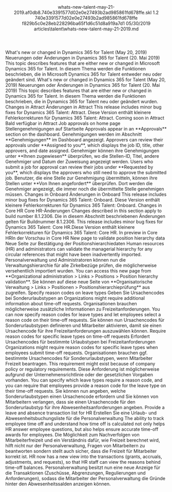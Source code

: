 <?xml version="1.0" encoding="UTF-8"?>
<xliff xmlns:logoport="urn:logoport:xliffeditor:xliff-extras:1.0" xmlns:tilt="urn:logoport:xliffeditor:tilt-non-translatables:1.0" xmlns:xsi="http://www.w3.org/2001/XMLSchema-instance" xmlns="urn:oasis:names:tc:xliff:document:1.2" xmlns:xliffext="urn:microsoft:content:schema:xliffextensions" version="1.2" xsi:schemaLocation="urn:oasis:names:tc:xliff:document:1.2 xliff-core-1.2-transitional.xsd">
  <file datatype="xml" source-language="en-US" original="whats-new-talent-may-21-2019.md" target-language="de-DE">
    <header>
      <tool tool-company="Microsoft" tool-version="1.0-d915bc8" tool-name="mdxliff" tool-id="mdxliff"/>
      <xliffext:skl_file_name>whats-new-talent-may-21-2019.af0db8.740e3391577d02e0e27493b2ad985861fd678ffe.skl</xliffext:skl_file_name>
      <xliffext:version>1.2</xliffext:version>
      <xliffext:ms.openlocfilehash>740e3391577d02e0e27493b2ad985861fd678ffe</xliffext:ms.openlocfilehash>
      <xliffext:ms.sourcegitcommit>f829b5c0e28eb228296ba65f1d6c51d8a919a7d1</xliffext:ms.sourcegitcommit>
      <xliffext:ms.lasthandoff>05/30/2019</xliffext:ms.lasthandoff>
      <xliffext:ms.openlocfilepath>articles\talent\whats-new-talent-may-21-2019.md</xliffext:ms.openlocfilepath>
    </header>
    <body>
      <group extype="content" id="content">
        <trans-unit xml:space="preserve" translate="yes" id="101" restype="x-metadata">
          <source>What's new or changed in Dynamics 365 for Talent (May 20, 2019)</source>
        <target logoport:matchpercent="101" state="translated" state-qualifier="leveraged-tm">Neuerungen oder Änderungen in Dynamics 365 for Talent (20. Mai 2019)</target></trans-unit>
        <trans-unit xml:space="preserve" translate="yes" id="102" restype="x-metadata">
          <source>This topic describes features that are either new or changed in Microsoft Dynamics 365 for Talent.</source>
        <target logoport:matchpercent="100" state="translated" state-qualifier="leveraged-inherited">In diesem Thema werden die Funktionen beschrieben, die in Microsoft Dynamics 365 for Talent entweder neu oder geändert sind.</target></trans-unit>
        <trans-unit xml:space="preserve" translate="yes" id="103">
          <source>What's new or changed in Dynamics 365 for Talent (May 20, 2019)</source>
        <target logoport:matchpercent="101" state="translated" state-qualifier="leveraged-tm">Neuerungen oder Änderungen in Dynamics 365 for Talent (20. Mai 2019)</target></trans-unit>
        <trans-unit xml:space="preserve" translate="yes" id="104">
          <source>This topic describes features that are either new or changed in Dynamics 365 for Talent.</source>
        <target logoport:matchpercent="100" state="translated" state-qualifier="leveraged-inherited">In diesem Thema werden die Funktionen beschrieben, die in Dynamics 365 for Talent neu oder geändert wurden.</target></trans-unit>
        <trans-unit xml:space="preserve" translate="yes" id="105">
          <source>Changes in Attract</source>
        <target logoport:matchpercent="100" state="translated" state-qualifier="leveraged-tm">Änderungen in Attract</target></trans-unit>
        <trans-unit xml:space="preserve" translate="yes" id="106">
          <source>This release includes minor bug fixes for Dynamics 365 Talent: Attract.</source>
        <target logoport:matchpercent="100" state="translated" state-qualifier="leveraged-tm">Diese Version enthält kleinere Fehlerkorrekturen für Dynamics 365 Talent: Attract.</target></trans-unit>
        <trans-unit xml:space="preserve" translate="yes" id="107">
          <source>Coming soon in Attract</source>
        <target logoport:matchpercent="70" state="translated" state-qualifier="leveraged-inherited">Bald verfügbar in Attract</target></trans-unit>
        <trans-unit xml:space="preserve" translate="yes" id="108">
          <source>Job approvals on home page</source>
        <target logoport:matchpercent="70" state="translated" state-qualifier="leveraged-inherited">Stellengenehmigungen auf Startseite</target></trans-unit>
        <trans-unit xml:space="preserve" translate="yes" id="109">
          <source>Approvals appear in an <bpt id="p1">**</bpt>Approvals<ept id="p1">**</ept> section on the dashboard.</source>
        <target logoport:matchpercent="70" state="translated" state-qualifier="leveraged-inherited">Genehmigungen werden im Abschnitt <bpt id="p1">**</bpt>Genehmigungen<ept id="p1">**</ept> im Dashboard angezeigt.</target></trans-unit>
        <trans-unit xml:space="preserve" translate="yes" id="110">
          <source>Approvers can review their approvals under <bpt id="p1">**</bpt>Assigned to you<ept id="p1">**</ept>, which displays the job ID, title, other approvers, and date assigned.</source>
        <target logoport:matchpercent="70" state="translated" state-qualifier="leveraged-inherited">Genehmiger können ihre Genehmigungen unter <bpt id="p1">**</bpt>Ihnen zugewiesen<ept id="p1">**</ept> überprüfen, wo die Stellen-ID, Titel, andere Genehmiger und Datum der Zuweisung angezeigt werden.</target></trans-unit>
        <trans-unit xml:space="preserve" translate="yes" id="111">
          <source>Users who submit a job for approval can review their jobs under <bpt id="p1">**</bpt>Requested by you<ept id="p1">**</ept>, which displays the approvers who still need to approve the submitted job.</source>
        <target logoport:matchpercent="70" state="translated" state-qualifier="leveraged-inherited">Benutzer, die eine Stelle zur Genehmigung übermitteln, können ihre Stellen unter <bpt id="p1">**</bpt>Von Ihnen angefordert<ept id="p1">**</ept> überprüfen. Dort werden die Genehmiger angezeigt, die immer noch die übermittelte Stelle genehmigen müssen.</target></trans-unit>
        <trans-unit xml:space="preserve" translate="yes" id="112">
          <source>Changes in Onboard</source>
        <target logoport:matchpercent="100" state="translated" state-qualifier="leveraged-tm">Änderungen in Onboard</target></trans-unit>
        <trans-unit xml:space="preserve" translate="yes" id="113">
          <source>This release includes minor bug fixes for Dynamics 365 Talent: Onboard.</source>
        <target logoport:matchpercent="100" state="translated" state-qualifier="leveraged-inherited">Diese Version enthält kleinere Fehlerkorrekturen für Dynamics 365 Talent: Onboard.</target></trans-unit>
        <trans-unit xml:space="preserve" translate="yes" id="114">
          <source>Changes in Core HR</source>
        <target logoport:matchpercent="101" state="translated" state-qualifier="leveraged-tm">Core HR-Änderungen</target></trans-unit>
        <trans-unit xml:space="preserve" translate="yes" id="115">
          <source>Changes described in this section apply to build number 8.1.2306.</source>
        <target logoport:matchpercent="100" state="translated" state-qualifier="leveraged-tm">Die in diesem Abschnitt beschriebenen Änderungen gelten für Buildnummer 8.1.2306.</target></trans-unit>
        <trans-unit xml:space="preserve" translate="yes" id="116">
          <source>This release includes minor bug fixes for Dynamics 365 Talent: Core HR.</source><target logoport:matchpercent="87" state="translated" state-qualifier="fuzzy-match">Diese Version enthält kleinere Fehlerkorrekturen für Dynamics 365 Talent: Core HR.</target>
        </trans-unit>
        <trans-unit xml:space="preserve" translate="yes" id="117">
          <source>In preview in Core HR</source><target logoport:matchpercent="70" state="translated" state-qualifier="leveraged-mt">In der Vorschau in Core HR</target>
        </trans-unit>
        <trans-unit xml:space="preserve" translate="yes" id="118">
          <source>New page to validate position hierarchy data</source>
        <target logoport:matchpercent="100" state="translated" state-qualifier="leveraged-inherited">Neue Seite zur Bestätigung der Positionshierarchiedaten</target></trans-unit>
        <trans-unit xml:space="preserve" translate="yes" id="119">
          <source>Human resources (HR) and administrators can validate the managerial hierarchy for any circular references that might have been inadvertently imported.</source>
        <target logoport:matchpercent="95" state="translated" state-qualifier="leveraged-inherited">Personalverwaltung und Administratoren können nun die Verwaltungshierarchie für alle Zirkelbezüge prüfen, die möglicherweise versehentlich importiert wurden.</target></trans-unit>
        <trans-unit xml:space="preserve" translate="yes" id="120">
          <source>You can access this new page from <bpt id="p1">**</bpt>Organizational administration &gt; Links &gt; Positions &gt; Position hierarchy validation<ept id="p1">**</ept>.</source>
        <target logoport:matchpercent="100" state="translated" state-qualifier="leveraged-inherited">Sie können auf diese neue Seite von <bpt id="p1">**</bpt>Organisatorische Verwaltung &gt; Links &gt; Positionen &gt; Positionshierarchieprüfung<ept id="p1">**</ept> aus zugreifen.</target></trans-unit>
        <trans-unit xml:space="preserve" translate="yes" id="121">
          <source>Specify reason codes on leave types</source>
        <target logoport:matchpercent="101" state="translated" state-qualifier="leveraged-tm">Geben Sie Ursachencodes bei Sonderurlaubstypen an</target></trans-unit>
        <trans-unit xml:space="preserve" translate="yes" id="122">
          <source>Organizations might require additional information about time-off requests.</source>
        <target logoport:matchpercent="101" state="translated" state-qualifier="leveraged-tm">Organisationen brauchen möglicherweise zusätzliche Informationen zu Freizeitanforderungen.</target></trans-unit>
        <trans-unit xml:space="preserve" translate="yes" id="123">
          <source>You can now specify reason codes for leave types and let employees select a reason code on their time-off requests.</source>
        <target logoport:matchpercent="101" state="translated" state-qualifier="leveraged-tm">Sie können nun Ursachencodes für Sonderurlaubstypen definieren und Mitarbeiter aktivieren, damit sie einen Ursachencode für ihre Freizeitanforderungen auszuwählen können.</target></trans-unit>
        <trans-unit xml:space="preserve" translate="yes" id="124">
          <source>Require reason codes for specific leave types on time-off requests</source>
        <target logoport:matchpercent="101" state="translated" state-qualifier="leveraged-tm">Erfordert Ursachencodes für bestimmte Urlaubstypen bei Freizeitanforderungen</target></trans-unit>
        <trans-unit xml:space="preserve" translate="yes" id="125">
          <source>Organizations might require reason codes for specific leave types when employees submit time-off requests.</source>
        <target logoport:matchpercent="101" state="translated" state-qualifier="leveraged-tm">Organisationen brauchen ggf. bestimmte Ursachencodes für Sonderurlaubstypen, wenn Mitarbeiter Freizeit beantragen.</target></trans-unit>
        <trans-unit xml:space="preserve" translate="yes" id="126">
          <source>This requirement might exist because of company policy or regulatory requirements.</source>
        <target logoport:matchpercent="100" state="translated" state-qualifier="leveraged-inherited">Diese Anforderung ist möglicherweise aufgrund der Unternehmensrichtlinie oder der gesetzlichen Vorgaben vorhanden.</target></trans-unit>
        <trans-unit xml:space="preserve" translate="yes" id="127">
          <source>You can specify which leave types require a reason code, and you can require that employees provide a reason code for the leave type on their time-off requests.</source>
        <target logoport:matchpercent="97" state="translated" state-qualifier="leveraged-inherited">Sie können nun angeben, welche Sonderurlaubstypen einen Ursachencode erfordern und Sie können von Mitarbeitern verlangen, dass sie einen Ursachencode für den Sonderurlaubstyp für ihre Abwesenheitsanforderungen angeben.</target></trans-unit>
        <trans-unit xml:space="preserve" translate="yes" id="128">
          <source>Provide a leave and absence transaction list for HR</source>
        <target logoport:matchpercent="101" state="translated" state-qualifier="leveraged-tm">Erstellen Sie eine Urlaub- und Abwesenheitsbuchungsliste für die Personalverwaltung</target></trans-unit>
        <trans-unit xml:space="preserve" translate="yes" id="129">
          <source>The ability to track employee time off and understand how time off is calculated not only helps HR answer employee questions, but also helps ensure accurate time-off awards for employees.</source>
        <target logoport:matchpercent="101" state="translated" state-qualifier="leveraged-tm">Die Möglichkeit zum Nachverfolgen von Mitarbeiterfreizeit und ein Verständnis dafür, wie Freizeit berechnet wird, hilft nicht nur der Personalverwaltung, Fragen von Mitarbeitern zu beantworten sondern stellt auch sicher, dass die Freizeit für Mitarbeiter korrekt ist.</target></trans-unit>
        <trans-unit xml:space="preserve" translate="yes" id="130">
          <source>HR now has a new view into the transactions (grants, accruals, adjustments, and requests), so that HR staff can view the reasons behind time-off balances.</source>
        <target logoport:matchpercent="93" state="translated" state-qualifier="leveraged-inherited">Personalverwaltung besitzt nun eine neue Anzeige für die Transaktionen (Zuschüsse, Abgrenzungen, Regulierungen und Anforderungen), sodass die Mitarbeiter der Personalverwaltung die Gründe hinter den Abwesenheitssalden anzeigen können.</target></trans-unit>
      </group>
    </body>
  </file>
</xliff>